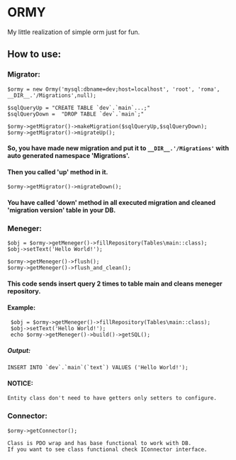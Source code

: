 # ORMY

My little realization of simple orm just for fun.

## How to use:

### Migrator:
    $ormy = new Ormy('mysql:dbname=dev;host=localhost', 'root', 'roma', __DIR__.'/Migrations',null);
    
    $sqlQueryUp = "CREATE TABLE `dev`.`main`...;"
    $sqlQueryDown =  "DROP TABLE `dev`.`main`;"   
    
    $ormy->getMigrator()->makeMigration($sqlQueryUp,$sqlQueryDown);
    $ormy->getMigrator()->migrateUp();   
#### So, you have made new migration and put it to `__DIR__.'/Migrations'` with auto generated namespace 'Migrations'.
#### Then you called 'up' method in it.

    $ormy->getMigrator()->migrateDown();
#### You have called 'down' method in all executed migration and cleaned 'migration version' table in your DB.

### Meneger:        
    $obj = $ormy->getMeneger()->fillRepository(Tables\main::class);
    $obj->setText('Hello World!');
   
    $ormy->getMeneger()->flush();
    $ormy->getMeneger()->flush_and_clean();
#### This code sends insert query 2 times to table main and cleans meneger repository.
#### Example:    
     $obj = $ormy->getMeneger()->fillRepository(Tables\main::class);
     $obj->setText('Hello World!');
     echo $ormy->getMeneger()->build()->getSQL();
##### Output:
   
    INSERT INTO `dev`.`main`(`text`) VALUES ('Hello World!');
#### NOTICE:
    Entity class don't need to have getters only setters to configure.

### Connector:
    $ormy->getConnector();
    
    Class is PDO wrap and has base functional to work with DB.
    If you want to see class functional check IConnector interface.
